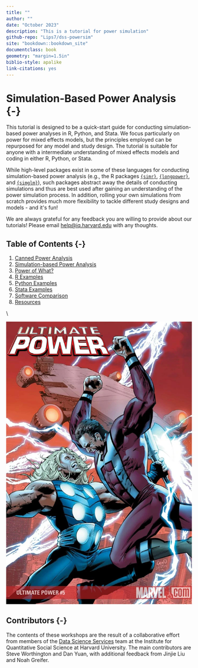 ```yaml
---
title: ""
author: ""
date: "October 2023"
description: "This is a tutorial for power simulation"
github-repo: "Lips7/dss-powersim"
site: "bookdown::bookdown_site"
documentclass: book
geometry: "margin=1.5in"
biblio-style: apalike
link-citations: yes
---
```


# Simulation-Based Power Analysis {-}

This tutorial is designed to be a quick-start guide for conducting simulation-based power analyses in R, Python, and Stata. We focus particularly on power for mixed effects models, but the principles employed can be repurposed for any model and study design. The tutorial is suitable for anyone with a intermediate understanding of mixed effects models and coding in either R, Python, or Stata.

While high-level packages exist in some of these languages for conducting simulation-based power analysis (e.g., the R packages [`{simr}`](https://cran.r-project.org/web/packages/simr/vignettes/fromscratch.html), [`{longpower}`](https://cran.r-project.org/web/packages/longpower/vignettes/longpower.html), and [`{simglm}`](https://cran.r-project.org/web/packages/simglm/vignettes/tidy_simulation.html)), such packages abstract away the details of conducting simulations and thus are best used after gaining an understanding of the power simulation process. In addition, rolling your own simulations from scratch provides much more flexibility to tackle different study designs and models - and it's fun!

We are always grateful for any feedback you are willing to provide about our tutorials! Please email <help@iq.harvard.edu> with any thoughts.

## Table of Contents {-}

1. [Canned Power Analysis](./power-analysis.html)
2. [Simulation-based Power Analysis](./simulation.html)
3. [Power of What?](./power-of-what.html)
4. [R Examples](./r.html)
5. [Python Examples](./python.html)
6. [Stata Examples](./stata.html)
7. [Software Comparison](./software-comparison.html)
8. [Resources](./resources.html)

\

![](images/Ultimate_Power_Vol_1_5_Textless.png)

## Contributors {-}

The contents of these workshops are the result of a collaborative effort from members of the [Data Science Services](http://dss.iq.harvard.edu) team at the Institute for Quantitative Social Science at Harvard University. The main contributors are Steve Worthington and Dan Yuan, with additional feedback from Jinjie Liu and Noah Greifer.
